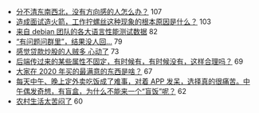 - [分不清东南西北，没有方向感的人怎么办？](https://www.v2ex.com/t/748429) 107
- [造成面试造火箭，工作拧螺丝这种现象的根本原因是什么？](https://www.v2ex.com/t/748372) 103
- [来自 debian 团队的各大语言性能测试数据](https://www.v2ex.com/t/748518) 82
- [“有问题问群里”，结果没人回…](https://www.v2ex.com/t/748364) 79
- [感觉贷款炒股的人贼多 心动了](https://www.v2ex.com/t/748577) 73
- [后端传过来的某些属性不固定，有时候有，有时候没有，这样合理吗？](https://www.v2ex.com/t/748527) 69
- [大家在 2020 年买的最满意的东西是啥？](https://www.v2ex.com/t/748542) 67
- [每天中午、晚上定外卖吃饭成了难事，对着 APP 发呆，选择真的很痛苦。中午偶发奇想，有盲盒，为什么不能来一个“盲饭”呢？](https://www.v2ex.com/t/748487) 62
- [农村生活太苦闷了](https://www.v2ex.com/t/748346) 60